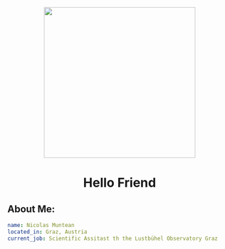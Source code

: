 <p align="center">
  <img src="https://github.com/user-attachments/assets/5e0df9c3-5555-427c-806b-53f6227c39bd" height="340" />
</p>

<h1 align="center">Hello Friend</h1>

## About Me:

```yaml
name: Nicolas Muntean
located_in: Graz, Austria
current_job: Scientific Assitast th the Lustbühel Observatory Graz
```






<!--
**NicoMuntean/NicoMuntean** is a ✨ _special_ ✨ repository because its `README.md` (this file) appears on your GitHub profile.

Here are some ideas to get you started:

- 🔭 I’m currently working on ...
- 🌱 I’m currently learning ...
- 👯 I’m looking to collaborate on ...
- 🤔 I’m looking for help with ...
- 💬 Ask me about ...
- 📫 How to reach me: ...
- 😄 Pronouns: ...
- ⚡ Fun fact: ...
-->
